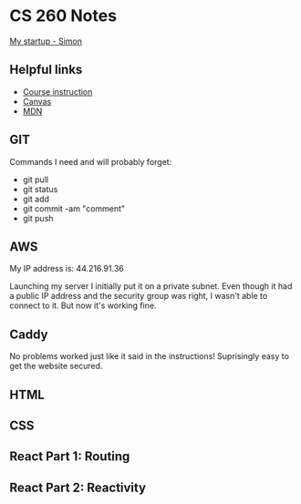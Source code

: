 # CS 260 Notes

[My startup - Simon](https://simon.cs260.click)

## Helpful links

- [Course instruction](https://github.com/webprogramming260)
- [Canvas](https://byu.instructure.com)
- [MDN](https://developer.mozilla.org)

## GIT
Commands I need and will probably forget:
 - git pull
 - git status
 - git add
 - git commit -am "comment"
 - git push

## AWS
My IP address is: 44.216.91.36

Launching my server I initially put it on a private subnet. Even though it had a public IP address and the security group was right, I wasn't able to connect to it. But now it's working fine.

## Caddy

No problems worked just like it said in the instructions! Suprisingly easy to get the website secured.

## HTML

## CSS

## React Part 1: Routing

## React Part 2: Reactivity
